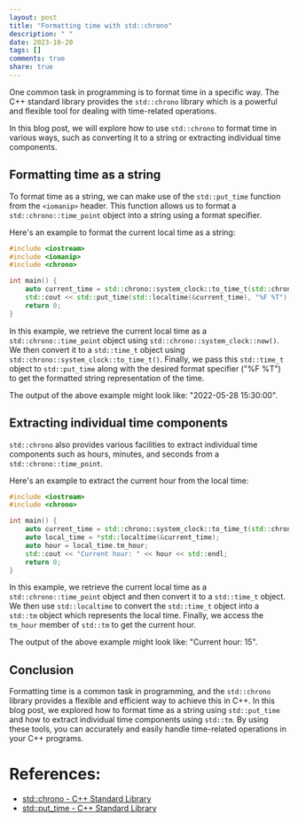 ```yaml
---
layout: post
title: "Formatting time with std::chrono"
description: " "
date: 2023-10-20
tags: []
comments: true
share: true
---
```


One common task in programming is to format time in a specific way. The C++ standard library provides the `std::chrono` library which is a powerful and flexible tool for dealing with time-related operations.

In this blog post, we will explore how to use `std::chrono` to format time in various ways, such as converting it to a string or extracting individual time components.

## Formatting time as a string

To format time as a string, we can make use of the `std::put_time` function from the `<iomanip>` header. This function allows us to format a `std::chrono::time_point` object into a string using a format specifier.

Here's an example to format the current local time as a string:

```cpp
#include <iostream>
#include <iomanip>
#include <chrono>

int main() {
    auto current_time = std::chrono::system_clock::to_time_t(std::chrono::system_clock::now());
    std::cout << std::put_time(std::localtime(&current_time), "%F %T") << std::endl;
    return 0;
}
```

In this example, we retrieve the current local time as a `std::chrono::time_point` object using `std::chrono::system_clock::now()`. We then convert it to a `std::time_t` object using `std::chrono::system_clock::to_time_t()`. Finally, we pass this `std::time_t` object to `std::put_time` along with the desired format specifier ("%F %T") to get the formatted string representation of the time.

The output of the above example might look like: "2022-05-28 15:30:00".

## Extracting individual time components

`std::chrono` also provides various facilities to extract individual time components such as hours, minutes, and seconds from a `std::chrono::time_point`.

Here's an example to extract the current hour from the local time:

```cpp
#include <iostream>
#include <chrono>

int main() {
    auto current_time = std::chrono::system_clock::to_time_t(std::chrono::system_clock::now());
    auto local_time = *std::localtime(&current_time);
    auto hour = local_time.tm_hour;
    std::cout << "Current hour: " << hour << std::endl;
    return 0;
}
```

In this example, we retrieve the current local time as a `std::chrono::time_point` object and then convert it to a `std::time_t` object. We then use `std::localtime` to convert the `std::time_t` object into a `std::tm` object which represents the local time. Finally, we access the `tm_hour` member of `std::tm` to get the current hour.

The output of the above example might look like: "Current hour: 15".

## Conclusion

Formatting time is a common task in programming, and the `std::chrono` library provides a flexible and efficient way to achieve this in C++. In this blog post, we explored how to format time as a string using `std::put_time` and how to extract individual time components using `std::tm`. By using these tools, you can accurately and easily handle time-related operations in your C++ programs.

# References:
- [std::chrono - C++ Standard Library](https://en.cppreference.com/w/cpp/chrono)
- [std::put_time - C++ Standard Library](https://en.cppreference.com/w/cpp/io/manip/put_time)